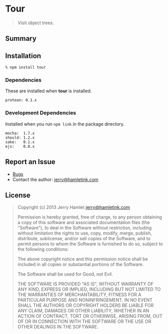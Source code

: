 Tour
====

> Visit object trees.


Summary
-------


Installation
------------

~~~
% npm install tour
~~~


### Dependencies ###

These are installed when **tour** is installed.

~~~
protean: 0.1.x
~~~


### Development Dependencies ###

Installed when you run `npm link` in the package directory.

~~~
mocha:  1.7.x
should: 1.2.x
sake:   0.1.x
ejs:    0.8.x
~~~


Report an Issue
---------------

* [Bugs](http://github.com/jhamlet/node-tour/issues)
* Contact the author: <jerry@hamletink.com>


License
-------

> Copyright (c) 2013 Jerry Hamlet <jerry@hamletink.com>
> 
> Permission is hereby granted, free of charge, to any person
> obtaining a copy of this software and associated documentation
> files (the "Software"), to deal in the Software without
> restriction, including without limitation the rights to use,
> copy, modify, merge, publish, distribute, sublicense, and/or sell
> copies of the Software, and to permit persons to whom the
> Software is furnished to do so, subject to the following
> conditions:
> 
> The above copyright notice and this permission notice shall be
> included in all copies or substantial portions of the Software.
> 
> The Software shall be used for Good, not Evil.
> 
> THE SOFTWARE IS PROVIDED "AS IS", WITHOUT WARRANTY OF ANY KIND,
> EXPRESS OR IMPLIED, INCLUDING BUT NOT LIMITED TO THE WARRANTIES
> OF MERCHANTABILITY, FITNESS FOR A PARTICULAR PURPOSE AND
> NONINFRINGEMENT. IN NO EVENT SHALL THE AUTHORS OR COPYRIGHT
> HOLDERS BE LIABLE FOR ANY CLAIM, DAMAGES OR OTHER LIABILITY,
> WHETHER IN AN ACTION OF CONTRACT, TORT OR OTHERWISE, ARISING
> FROM, OUT OF OR IN CONNECTION WITH THE SOFTWARE OR THE USE OR
> OTHER DEALINGS IN THE SOFTWARE.
